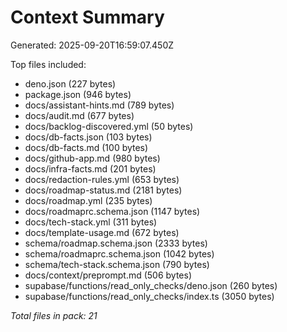 # Context Summary

Generated: 2025-09-20T16:59:07.450Z

Top files included:

- deno.json (227 bytes)
- package.json (946 bytes)
- docs/assistant-hints.md (789 bytes)
- docs/audit.md (677 bytes)
- docs/backlog-discovered.yml (50 bytes)
- docs/db-facts.json (103 bytes)
- docs/db-facts.md (100 bytes)
- docs/github-app.md (980 bytes)
- docs/infra-facts.md (201 bytes)
- docs/redaction-rules.yml (653 bytes)
- docs/roadmap-status.md (2181 bytes)
- docs/roadmap.yml (235 bytes)
- docs/roadmaprc.schema.json (1147 bytes)
- docs/tech-stack.yml (311 bytes)
- docs/template-usage.md (672 bytes)
- schema/roadmap.schema.json (2333 bytes)
- schema/roadmaprc.schema.json (1042 bytes)
- schema/tech-stack.schema.json (790 bytes)
- docs/context/preprompt.md (506 bytes)
- supabase/functions/read_only_checks/deno.json (260 bytes)
- supabase/functions/read_only_checks/index.ts (3050 bytes)

_Total files in pack: 21_
